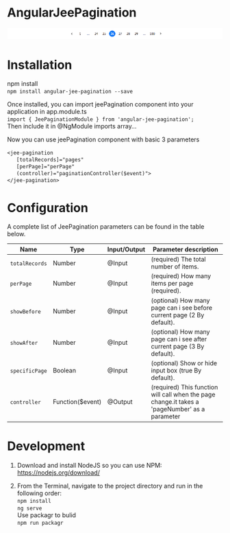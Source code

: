 # AngularJeePagination
![alt text](./src/assets/jeePagination.png)

# Installation
npm install <br />
`npm install angular-jee-pagination --save` <br />

Once installed, you can import jeePagination component into your application in app.module.ts <br />
`import { JeePaginationModule } from 'angular-jee-pagination';` <br />
Then include it in @NgModule imports array… <br />

Now you can use jeePagination component with basic 3 parameters <br />
```
<jee-pagination
   [totalRecords]="pages"
   [perPage]="perPage"
   (controller)="paginationController($event)">
</jee-pagination>
```

# Configuration

A complete list of JeePagination parameters can be found in the table below.

| Name | Type | Input/Output | Parameter description |
| ---- | ---- | ------------ | --------------------- |
| `totalRecords` | Number | @Input | (required) The total number of items. |
| `perPage` | Number | @Input | (required) How many items per page (required). |
| `showBefore` | Number | @Input | (optional) How many page can i see before current page (2 By default). |
| `showAfter` | Number | @Input | (optional) How many page can i see after current page (3 By default). |
| `specificPage` | Boolean | @Input | (optional) Show or hide input box (true By default). |
| `controller` | Function($event) | @Output | (required) This function will call when the page change.it takes a 'pageNumber' as a parameter |


# Development

1. Download and install NodeJS so you can use NPM: <br />
  https://nodejs.org/download/

2. From the Terminal, navigate to the project directory and run in the following order: <br />
 ```npm install``` <br />
 ```ng serve``` <br />
 Use packagr to bulid <br />
 ```npm run packagr```
